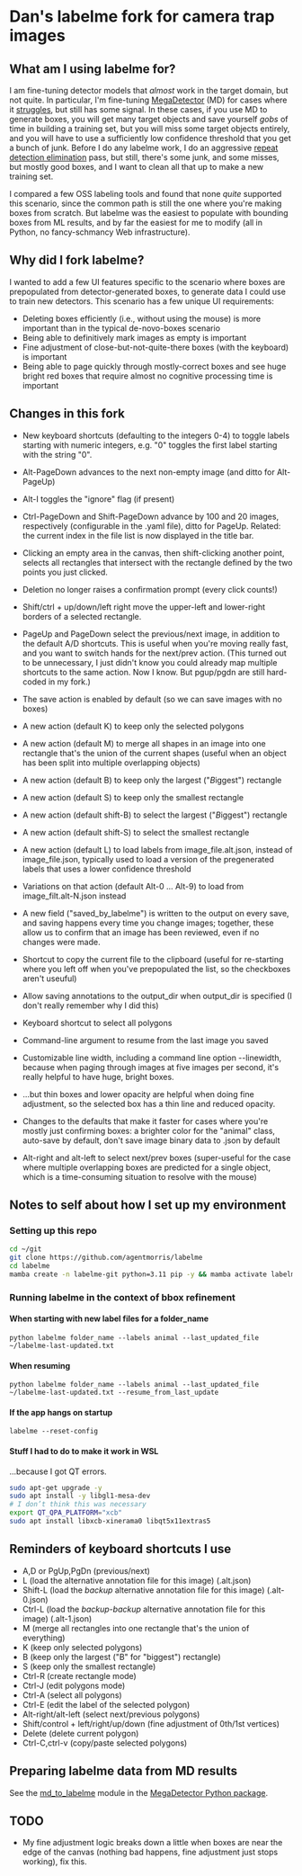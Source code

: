 # Dan's labelme fork for camera trap images

## What am I using labelme for?

I am fine-tuning detector models that *almost* work in the target domain, but not quite.  In particular, I'm fine-tuning [MegaDetector](https://github.com/agentmorris/MegaDetector/) (MD) for cases where it [struggles](https://github.com/agentmorris/MegaDetector/blob/main/megadetector-challenges.md), but still has some signal.  In these cases, if you use MD to generate boxes, you will get many target objects and save yourself *gobs* of time in building a training set, but you will miss some target objects entirely, and you will have to use a sufficiently low confidence threshold that you get a bunch of junk.  Before I do any labelme work, I do an aggressive [repeat detection elimination](https://github.com/agentmorris/MegaDetector/tree/main/api/batch_processing/postprocessing/repeat_detection_elimination) pass, but still, there's some junk, and some misses, but mostly good boxes, and I want to clean all that up to make a new training set.

I compared a few OSS labeling tools and found that none *quite* supported this scenario, since the common path is still the one where you're making boxes from scratch.  But labelme was the easiest to populate with bounding boxes from ML results, and by far the easiest for me to modify (all in Python, no fancy-schmancy Web infrastructure).

## Why did I fork labelme?

I wanted to add a few UI features specific to the scenario where boxes are prepopulated from detector-generated boxes, to generate data I could use to train new detectors.  This scenario has a few unique UI requirements:

* Deleting boxes efficiently (i.e., without using the mouse) is more important than in the typical de-novo-boxes scenario
* Being able to definitively mark images as empty is important
* Fine adjustment of close-but-not-quite-there boxes (with the keyboard) is important
* Being able to page quickly through mostly-correct boxes and see huge bright red boxes that require almost no cognitive processing time is important

## Changes in this fork

* New keyboard shortcuts (defaulting to the integers 0-4) to toggle labels starting with numeric integers, e.g. "0" toggles the first label starting with the string "0".

* Alt-PageDown advances to the next non-empty image (and ditto for Alt-PageUp)

* Alt-I toggles the "ignore" flag (if present)

* Ctrl-PageDown and Shift-PageDown advance by 100 and 20 images, respectively (configurable in the .yaml file), ditto for PageUp.  Related: the current index in the file list is now displayed in the title bar.

* Clicking an empty area in the canvas, then shift-clicking another point, selects all rectangles that intersect with the rectangle defined by the two points you just clicked.

* Deletion no longer raises a confirmation prompt (every click counts!)

* Shift/ctrl + up/down/left right move the upper-left and lower-right borders of a selected rectangle.

* PageUp and PageDown select the previous/next image, in addition to the default A/D shortcuts.  This is useful when you're moving really fast, and you want to switch hands for the next/prev action. (This turned out to be unnecessary, I just didn't know you could already map multiple shortcuts to the same action.  Now I know.  But pgup/pgdn are still hard-coded in my fork.)

* The save action is enabled by default (so we can save images with no boxes)

* A new action (default K) to keep only the selected polygons

* A new action (default M) to merge all shapes in an image into one rectangle that's the union of the current shapes (useful when an object has been split into multiple overlapping objects)

* A new action (default B) to keep only the largest ("*B*iggest") rectangle

* A new action (default S) to keep only the smallest rectangle

* A new action (default shift-B) to select the largest ("*B*iggest") rectangle

* A new action (default shift-S) to select the smallest rectangle

* A new action (default L) to load labels from image_file.alt.json, instead of image_file.json, typically used to load a version of the pregenerated labels that uses a lower confidence threshold

* Variations on that action (default Alt-0 ... Alt-9) to load from image_filt.alt-N.json instead

* A new field ("saved_by_labelme") is written to the output on every save, and saving happens every time you change images; together, these allow us to confirm that an image has been reviewed, even if no changes were made.

* Shortcut to copy the current file to the clipboard (useful for re-starting where you left off when you've prepopulated the list, so the checkboxes aren't useuful)

* Allow saving annotations to the output_dir when output_dir is specified (I don't really remember why I did this) 

* Keyboard shortcut to select all polygons

* Command-line argument to resume from the last image you saved

* Customizable line width, including a command line option --linewidth, because when paging through images at five images per second, it's really helpful to have huge, bright boxes.

* ...but thin boxes and lower opacity are helpful when doing fine adjustment, so the selected box has a thin line and reduced opacity.

* Changes to the defaults that make it faster for cases where you're mostly just confirming boxes: a brighter color for the "animal" class, auto-save by default, don't save image binary data to .json by default

* Alt-right and alt-left to select next/prev boxes (super-useful for the case where multiple overlapping boxes are predicted for a single object, which is a time-consuming situation to resolve with the mouse)

## Notes to self about how I set up my environment

### Setting up this repo

```bash
cd ~/git
git clone https://github.com/agentmorris/labelme
cd labelme
mamba create -n labelme-git python=3.11 pip -y && mamba activate labelme-git && pip install -e .
```

### Running labelme in the context of bbox refinement

#### When starting with new label files for a folder_name

`python labelme folder_name --labels animal --last_updated_file ~/labelme-last-updated.txt`

#### When resuming

`python labelme folder_name --labels animal --last_updated_file ~/labelme-last-updated.txt --resume_from_last_update`

#### If the app hangs on startup

`labelme --reset-config`

#### Stuff I had to do to make it work in WSL

...because I got QT errors.

```bash
sudo apt-get upgrade -y
sudo apt install -y libgl1-mesa-dev
# I don’t think this was necessary
export QT_QPA_PLATFORM="xcb"
sudo apt install libxcb-xinerama0 libqt5x11extras5
```

## Reminders of keyboard shortcuts I use

* A,D or PgUp,PgDn (previous/next)
* L (load the alternative annotation file for this image) (.alt.json)
* Shift-L (load the <i>backup</i> alternative annotation file for this image) (.alt-0.json)
* Ctrl-L (load the <i>backup-backup</i> alternative annotation file for this image) (.alt-1.json)
* M (merge all rectangles into one rectangle that's the union of everything)
* K (keep only selected polygons)
* B (keep only the largest ("B" for "biggest") rectangle)
* S (keep only the smallest rectangle)
* Ctrl-R (create rectangle mode)
* Ctrl-J (edit polygons mode)
* Ctrl-A (select all polygons)
* Ctrl-E (edit the label of the selected polygon)
* Alt-right/alt-left (select next/previous polygons)
* Shift/control + left/right/up/down (fine adjustment of 0th/1st vertices)
* Delete (delete current polygon)
* Ctrl-C,ctrl-v (copy/paste selected polygons)


## Preparing labelme data from MD results

See the [md_to_labelme](https://megadetector.readthedocs.io/en/latest/postprocessing.html#module-megadetector.postprocessing.md_to_labelme) module in the [MegaDetector Python package](https://pypi.org/project/megadetector/).


## TODO

* My fine adjustment logic breaks down a little when boxes are near the edge of the canvas (nothing bad happens, fine adjustment just stops working), fix this.

